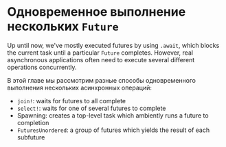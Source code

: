 # Одновременное выполнение нескольких `Future` 

Up until now, we've mostly executed futures by using `.await`, which blocks
the current task until a particular `Future` completes. However, real
asynchronous applications often need to execute several different
operations concurrently.

В этой главе мы рассмотрим разные способы одновременного 
выполнения нескольких асинхронных операций:

- `join!`: waits for futures to all complete
- `select!`: waits for one of several futures to complete
- Spawning: creates a top-level task which ambiently runs a future to completion
- `FuturesUnordered`: a group of futures which yields the result of each subfuture
